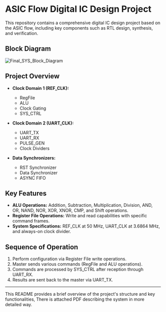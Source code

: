 # ASIC Flow Digital IC Design Project

This repository contains a comprehensive digital IC design project based on the ASIC flow, including key components such as RTL design, synthesis, and verification.

## Block Diagram
![Final_SYS_Block_Diagram](https://github.com/user-attachments/assets/0b613801-0efb-43ed-a6f8-789bda7c86f0)

## Project Overview

- **Clock Domain 1 (REF_CLK):**
  - RegFile
  - ALU
  - Clock Gating
  - SYS_CTRL

- **Clock Domain 2 (UART_CLK):**
  - UART_TX
  - UART_RX
  - PULSE_GEN
  - Clock Dividers

- **Data Synchronizers:**
  - RST Synchronizer
  - Data Synchronizer
  - ASYNC FIFO

## Key Features

- **ALU Operations:** Addition, Subtraction, Multiplication, Division, AND, OR, NAND, NOR, XOR, XNOR, CMP, and Shift operations.
- **Register File Operations:** Write and read capabilities with specific command frames.
- **System Specifications:** REF_CLK at 50 MHz, UART_CLK at 3.6864 MHz, and always-on clock divider.

## Sequence of Operation

1. Perform configuration via Register File write operations.
2. Master sends various commands (RegFile and ALU operations).
3. Commands are processed by SYS_CTRL after reception through UART_RX.
4. Results are sent back to the master via UART_TX.

---

This README provides a brief overview of the project's structure and key functionalities, There is attached PDF describing the system in more detailed way.
